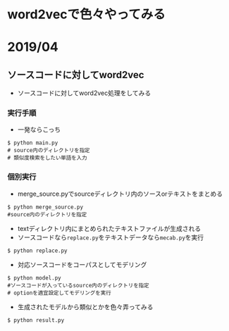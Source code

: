 # word2vecで色々やってみる

# 2019/04
## ソースコードに対してword2vec
- ソースコードに対してword2vec処理をしてみる
### 実行手順
- 一発ならこっち
```
$ python main.py
# source内のディレクトリを指定
# 類似度検索をしたい単語を入力
```
### 個別実行
- merge_source.pyでsourceディレクトリ内のソースorテキストをまとめる
```
$ python merge_source.py
#source内のディレクトリを指定
```
- textディレクトリ内にまとめられたテキストファイルが生成される
- ソースコードなら`replace.py`をテキストデータなら`mecab.py`を実行
```
$ python replace.py
```
- 対応ソースコードをコーパスとしてモデリング
```
$ python model.py
#ソースコードが入っているsource内のディレクトリを指定
# optionを適宜設定してモデリングを実行
```
- 生成されたモデルから類似とかを色々弄ってみる
```
$ python result.py
```
